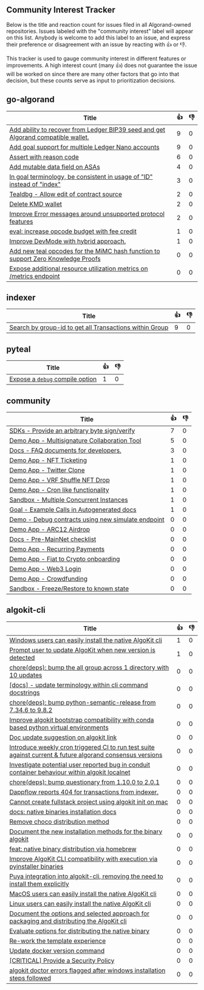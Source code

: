 
Community Interest Tracker
----------------------

Below is the title and reaction count for issues filed in all Algorand-owned repositories. Issues labeled with the "community interest" label will appear on this list. Anybody is welcome to add this label to an issue, and express their preference or disagreement with an issue by reacting with :+1: or :-1:.

This tracker is used to gauge community interest in different features or improvements. A high interest count (many :+1:) does not guarantee the issue will be worked on since there are many other factors that go into that decision, but these counts serve as input to prioritization decisions.

## go-algorand
| Title | :+1: | :-1: |
| ----- | -- | ---- |
| [Add ability to recover from Ledger BIP39 seed and get Algorand compatible wallet.](https://github.com/algorand/go-algorand/issues/2124) | 9 | 0 |
| [Add goal support for multiple Ledger Nano accounts ](https://github.com/algorand/go-algorand/issues/1930) | 9 | 0 |
| [Assert with reason code](https://github.com/algorand/go-algorand/issues/3013) | 6 | 0 |
| [Add mutable data field on ASAs](https://github.com/algorand/go-algorand/issues/5264) | 4 | 0 |
| [In goal terminology, be consistent in usage of "ID" instead of "index" ](https://github.com/algorand/go-algorand/issues/3671) | 3 | 0 |
| [Tealdbg - Allow edit of contract source](https://github.com/algorand/go-algorand/issues/3302) | 2 | 0 |
| [Delete KMD wallet](https://github.com/algorand/go-algorand/issues/3249) | 2 | 0 |
| [Improve Error messages around unsupported protocol features](https://github.com/algorand/go-algorand/issues/2186) | 2 | 0 |
| [eval: increase opcode budget with fee credit](https://github.com/algorand/go-algorand/pull/5943) | 1 | 0 |
| [Improve DevMode with hybrid approach.](https://github.com/algorand/go-algorand/issues/2770) | 1 | 0 |
| [Add new teal opcodes for the MiMC hash function to support Zero Knowledge Proofs](https://github.com/algorand/go-algorand/pull/5978) | 0 | 0 |
| [Expose additional resource utilization metrics on /metrics endpoint](https://github.com/algorand/go-algorand/issues/5097) | 0 | 0 |

## indexer
| Title | :+1: | :-1: |
| ----- | -- | ---- |
| [Search by group-id to get all Transactions within Group](https://github.com/algorand/indexer/issues/135) | 9 | 0 |

## pyteal
| Title | :+1: | :-1: |
| ----- | -- | ---- |
| [Expose a `debug` compile option](https://github.com/algorand/pyteal/issues/282) | 1 | 0 |

## community
| Title | :+1: | :-1: |
| ----- | -- | ---- |
| [SDKs - Provide an arbitrary byte sign/verify](https://github.com/algorand-devrel/community/issues/10) | 7 | 0 |
| [Demo App - Multisignature Collaboration Tool](https://github.com/algorand-devrel/community/issues/14) | 5 | 0 |
| [Docs - FAQ documents for developers. ](https://github.com/algorand-devrel/community/issues/28) | 3 | 0 |
| [Demo App - NFT Ticketing](https://github.com/algorand-devrel/community/issues/32) | 1 | 0 |
| [Demo App - Twitter Clone](https://github.com/algorand-devrel/community/issues/30) | 1 | 0 |
| [Demo App -  VRF Shuffle NFT Drop](https://github.com/algorand-devrel/community/issues/24) | 1 | 0 |
| [Demo App - Cron like functionality](https://github.com/algorand-devrel/community/issues/15) | 1 | 0 |
| [Sandbox - Multiple Concurrent Instances](https://github.com/algorand-devrel/community/issues/4) | 1 | 0 |
| [Goal - Example Calls in Autogenerated docs](https://github.com/algorand-devrel/community/issues/1) | 1 | 0 |
| [Demo - Debug contracts using new simulate endpoint](https://github.com/algorand-devrel/community/issues/34) | 0 | 0 |
| [Demo App - ARC12 Airdrop](https://github.com/algorand-devrel/community/issues/33) | 0 | 0 |
| [Docs - Pre-MainNet checklist](https://github.com/algorand-devrel/community/issues/29) | 0 | 0 |
| [Demo App - Recurring Payments](https://github.com/algorand-devrel/community/issues/26) | 0 | 0 |
| [Demo App - Fiat to Crypto onboarding](https://github.com/algorand-devrel/community/issues/25) | 0 | 0 |
| [Demo App - Web3 Login](https://github.com/algorand-devrel/community/issues/23) | 0 | 0 |
| [Demo App - Crowdfunding](https://github.com/algorand-devrel/community/issues/22) | 0 | 0 |
| [Sandbox - Freeze/Restore to known state](https://github.com/algorand-devrel/community/issues/3) | 0 | 0 |

## algokit-cli
| Title | :+1: | :-1: |
| ----- | -- | ---- |
| [Windows users can easily install the native AlgoKit cli](https://github.com/algorandfoundation/algokit-cli/issues/387) | 1 | 0 |
| [Prompt user to update AlgoKit when new version is detected](https://github.com/algorandfoundation/algokit-cli/issues/349) | 1 | 0 |
| [chore(deps): bump the all group across 1 directory with 10 updates](https://github.com/algorandfoundation/algokit-cli/pull/562) | 0 | 0 |
| [[docs] - update terminology within cli command docstrings](https://github.com/algorandfoundation/algokit-cli/issues/542) | 0 | 0 |
| [chore(deps): bump python-semantic-release from 7.34.6 to 9.8.2](https://github.com/algorandfoundation/algokit-cli/pull/520) | 0 | 0 |
| [Improve algokit bootstrap compatibility with conda based python virtual environments](https://github.com/algorandfoundation/algokit-cli/issues/508) | 0 | 0 |
| [Doc update suggestion on algokit link](https://github.com/algorandfoundation/algokit-cli/issues/507) | 0 | 0 |
| [Introduce weekly cron triggered CI to run test suite against current & future algorand consensus versions](https://github.com/algorandfoundation/algokit-cli/issues/506) | 0 | 0 |
| [Investigate potential user reported bug in conduit container behaviour within algokit localnet](https://github.com/algorandfoundation/algokit-cli/issues/485) | 0 | 0 |
| [chore(deps): bump questionary from 1.10.0 to 2.0.1](https://github.com/algorandfoundation/algokit-cli/pull/481) | 0 | 0 |
| [Dappflow reports 404 for transactions from indexer.](https://github.com/algorandfoundation/algokit-cli/issues/470) | 0 | 0 |
| [Cannot create fullstack project using algokit init on mac](https://github.com/algorandfoundation/algokit-cli/issues/464) | 0 | 0 |
| [docs: native binaries installation docs](https://github.com/algorandfoundation/algokit-cli/pull/442) | 0 | 0 |
| [Remove choco distribution method](https://github.com/algorandfoundation/algokit-cli/issues/437) | 0 | 0 |
| [Document the new installation methods for the binary algokit](https://github.com/algorandfoundation/algokit-cli/issues/436) | 0 | 0 |
| [feat:  native binary distribution via homebrew](https://github.com/algorandfoundation/algokit-cli/pull/432) | 0 | 0 |
| [Improve AlgoKit CLI compatibility with execution via pyinstaller binaries](https://github.com/algorandfoundation/algokit-cli/issues/402) | 0 | 0 |
| [Puya integration into algokit-cli, removing the need to install them explicitly](https://github.com/algorandfoundation/algokit-cli/issues/400) | 0 | 0 |
| [MacOS users can easily install the native AlgoKit cli](https://github.com/algorandfoundation/algokit-cli/issues/389) | 0 | 0 |
| [Linux users can easily install the native AlgoKit cli](https://github.com/algorandfoundation/algokit-cli/issues/388) | 0 | 0 |
| [Document the options and selected approach for packaging and distributing the AlgoKit cli](https://github.com/algorandfoundation/algokit-cli/issues/386) | 0 | 0 |
| [Evaluate options for distributing the native binary](https://github.com/algorandfoundation/algokit-cli/issues/385) | 0 | 0 |
| [Re-work the template experience](https://github.com/algorandfoundation/algokit-cli/issues/381) | 0 | 0 |
| [Update docker version command](https://github.com/algorandfoundation/algokit-cli/pull/287) | 0 | 0 |
| [[CRITICAL] Provide a Security Policy](https://github.com/algorandfoundation/algokit-cli/issues/233) | 0 | 0 |
| [algokit doctor errors flagged after windows installation steps followed](https://github.com/algorandfoundation/algokit-cli/issues/228) | 0 | 0 |

